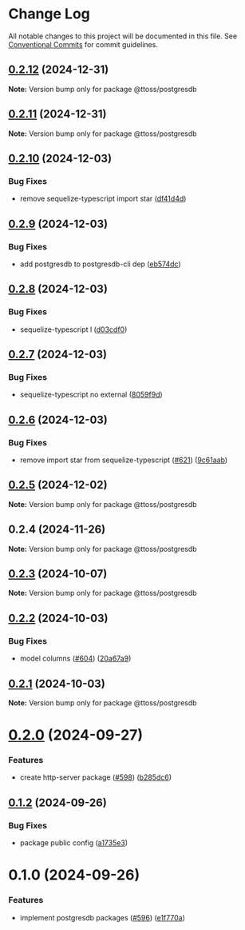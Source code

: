 # Change Log

All notable changes to this project will be documented in this file.
See [Conventional Commits](https://conventionalcommits.org) for commit guidelines.

## [0.2.12](https://github.com/ttoss/ttoss/compare/@ttoss/postgresdb@0.2.11...@ttoss/postgresdb@0.2.12) (2024-12-31)

**Note:** Version bump only for package @ttoss/postgresdb

## [0.2.11](https://github.com/ttoss/ttoss/compare/@ttoss/postgresdb@0.2.10...@ttoss/postgresdb@0.2.11) (2024-12-31)

**Note:** Version bump only for package @ttoss/postgresdb

## [0.2.10](https://github.com/ttoss/ttoss/compare/@ttoss/postgresdb@0.2.9...@ttoss/postgresdb@0.2.10) (2024-12-03)

### Bug Fixes

- remove sequelize-typescript import star ([df41d4d](https://github.com/ttoss/ttoss/commit/df41d4d03b7696cb2f30648e91f56e9e2cad8013))

## [0.2.9](https://github.com/ttoss/ttoss/compare/@ttoss/postgresdb@0.2.8...@ttoss/postgresdb@0.2.9) (2024-12-03)

### Bug Fixes

- add postgresdb to postgresdb-cli dep ([eb574dc](https://github.com/ttoss/ttoss/commit/eb574dcb29fb37c71a9fa378da413f95c68b656a))

## [0.2.8](https://github.com/ttoss/ttoss/compare/@ttoss/postgresdb@0.2.7...@ttoss/postgresdb@0.2.8) (2024-12-03)

### Bug Fixes

- sequelize-typescript l ([d03cdf0](https://github.com/ttoss/ttoss/commit/d03cdf0a5f65023563cf7ed8f207cfb11ecb607f))

## [0.2.7](https://github.com/ttoss/ttoss/compare/@ttoss/postgresdb@0.2.6...@ttoss/postgresdb@0.2.7) (2024-12-03)

### Bug Fixes

- sequelize-typescript no external ([8059f9d](https://github.com/ttoss/ttoss/commit/8059f9d3349b8ff553d7e930ce8754d735a9d0de))

## [0.2.6](https://github.com/ttoss/ttoss/compare/@ttoss/postgresdb@0.2.5...@ttoss/postgresdb@0.2.6) (2024-12-03)

### Bug Fixes

- remove import star from sequelize-typescript ([#621](https://github.com/ttoss/ttoss/issues/621)) ([9c61aab](https://github.com/ttoss/ttoss/commit/9c61aab4688db13d25b2fedf4f925e4cb00618c3))

## [0.2.5](https://github.com/ttoss/ttoss/compare/@ttoss/postgresdb@0.2.4...@ttoss/postgresdb@0.2.5) (2024-12-02)

**Note:** Version bump only for package @ttoss/postgresdb

## 0.2.4 (2024-11-26)

**Note:** Version bump only for package @ttoss/postgresdb

## [0.2.3](https://github.com/ttoss/ttoss/compare/@ttoss/postgresdb@0.2.2...@ttoss/postgresdb@0.2.3) (2024-10-07)

**Note:** Version bump only for package @ttoss/postgresdb

## [0.2.2](https://github.com/ttoss/ttoss/compare/@ttoss/postgresdb@0.2.1...@ttoss/postgresdb@0.2.2) (2024-10-03)

### Bug Fixes

- model columns ([#604](https://github.com/ttoss/ttoss/issues/604)) ([20a67a9](https://github.com/ttoss/ttoss/commit/20a67a9967a067304d8e8f12b47793721ed8d325))

## [0.2.1](https://github.com/ttoss/ttoss/compare/@ttoss/postgresdb@0.2.0...@ttoss/postgresdb@0.2.1) (2024-10-03)

**Note:** Version bump only for package @ttoss/postgresdb

# [0.2.0](https://github.com/ttoss/ttoss/compare/@ttoss/postgresdb@0.1.2...@ttoss/postgresdb@0.2.0) (2024-09-27)

### Features

- create http-server package ([#598](https://github.com/ttoss/ttoss/issues/598)) ([b285dc6](https://github.com/ttoss/ttoss/commit/b285dc6f976cdb8cef916306021d3343146d401e))

## [0.1.2](https://github.com/ttoss/ttoss/compare/@ttoss/postgresdb@0.1.0...@ttoss/postgresdb@0.1.2) (2024-09-26)

### Bug Fixes

- package public config ([a1735e3](https://github.com/ttoss/ttoss/commit/a1735e390da93c2a25b1ad0752d57588ba12d347))

# 0.1.0 (2024-09-26)

### Features

- implement postgresdb packages ([#596](https://github.com/ttoss/ttoss/issues/596)) ([e1f770a](https://github.com/ttoss/ttoss/commit/e1f770a1f996ab34a66376e384188c65366bd5db))
